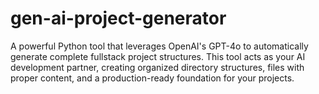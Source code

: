 # gen-ai-project-generator
A powerful Python tool that leverages OpenAI's GPT-4o to automatically generate complete fullstack project structures. This tool acts as your AI development partner, creating organized directory structures, files with proper content, and a production-ready foundation for your projects.
